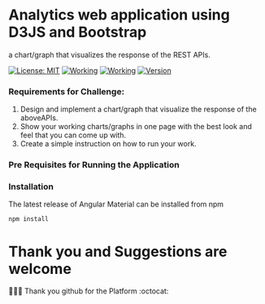 # Analytics web application using D3JS and Bootstrap

a chart/graph that visualizes the response of the REST APIs.

[![License: MIT](https://img.shields.io/badge/License-MIT-yellow.svg)](https://opensource.org/licenses/MIT)
[![Working](https://img.shields.io/badge/Working-yes-brightgreen.svg)]()
[![Working](https://img.shields.io/badge/Implemented-100%25-brightgreen.svg)]()
[![Version](https://img.shields.io/badge/Version-1v.0.6-brightgreen.svg)]()


###  Requirements for Challenge:
1. Design and implement a chart/graph that visualize the response of the aboveAPIs.
2. Show your working charts/graphs in one page with the best look and feel that you can come up with.
3. Create a simple instruction on how to run your work.

### Pre Requisites for Running the Application



### Installation

The latest release of Angular Material can be installed from npm

`npm install`

# Thank you and Suggestions are welcome
:tada::tada::tada:
Thank you github for the Platform :octocat:
